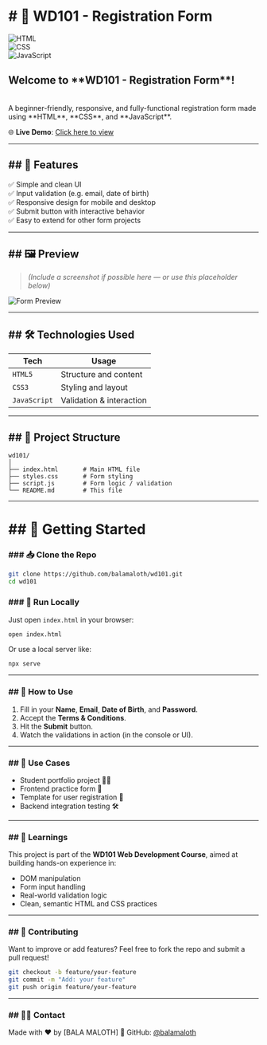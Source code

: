 

<h1> # 🚀 WD101 - Registration Form  </h1> 

![HTML](https://img.shields.io/badge/-HTML5-orange?logo=html5\&logoColor=white) <br>
![CSS](https://img.shields.io/badge/-CSS3-blue?logo=css3\&logoColor=white) <br>
![JavaScript](https://img.shields.io/badge/-JavaScript-yellow?logo=javascript\&logoColor=black) <br>

<h2> Welcome to **WD101 - Registration Form**! </h2>  <br>
A beginner-friendly, responsive, and fully-functional registration form made using **HTML**, **CSS**, and **JavaScript**.  <br>

🌐 **Live Demo**: [Click here to view](https://balamaloth.github.io/wd101/)

---

<h2> ## 📌 Features</h2>

✅ Simple and clean UI <BR>
✅ Input validation (e.g. email, date of birth) <br>
✅ Responsive design for mobile and desktop <br>
✅ Submit button with interactive behavior <br>
✅ Easy to extend for other form projects <br>

---

<h2>## 🖼️ Preview</h2>

> *(Include a screenshot if possible here — or use this placeholder below)*

![Form Preview](https://via.placeholder.com/800x400.png?text=Registration+Form+Preview)

---

<h2>## 🛠️ Technologies Used</h2>

| Tech         | Usage                    |
| ------------ | ------------------------ |
| `HTML5`      | Structure and content    |
| `CSS3`       | Styling and layout       |
| `JavaScript` | Validation & interaction |

---

<h2>## 📁 Project Structure</h2>

```
wd101/
│
├── index.html       # Main HTML file
├── styles.css       # Form styling
├── script.js        # Form logic / validation
└── README.md        # This file
```

---

<h1> ## 🚀 Getting Started</h1>

<h3>### 📥 Clone the Repo</h3>

```bash
git clone https://github.com/balamaloth/wd101.git
cd wd101
```

<h3>### 🧪 Run Locally</h3>

Just open `index.html` in your browser:

```bash
open index.html
```

Or use a local server like:

```bash
npx serve
```

---

<h3>## 🧾 How to Use</h3>

1. Fill in your **Name**, **Email**, **Date of Birth**, and **Password**.
2. Accept the **Terms & Conditions**.
3. Hit the **Submit** button.
4. Watch the validations in action (in the console or UI).

---

<h3>## 🎯 Use Cases</h3>

* Student portfolio project 🧑‍🎓
* Frontend practice form 🧪
* Template for user registration 📝
* Backend integration testing 🛠️

---

<h3>## 🧠 Learnings</h3>

This project is part of the **WD101 Web Development Course**, aimed at building hands-on experience in:

* DOM manipulation
* Form input handling
* Real-world validation logic
* Clean, semantic HTML and CSS practices

---

<h3>## 🤝 Contributing</h3>

Want to improve or add features?
Feel free to fork the repo and submit a pull request!

```bash
git checkout -b feature/your-feature
git commit -m "Add: your feature"
git push origin feature/your-feature
```

---


<h3>## 🙋‍♂️ Contact</h3>

Made with ❤️ by [BALA MALOTH]
🔗 GitHub: [@balamaloth](https://github.com/balamaloth)

